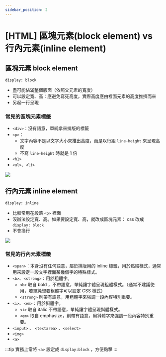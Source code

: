 ```yaml
---
sidebar_position: 2
---
```

# [HTML] 區塊元素(block element) vs 行內元素(inline element)

## 區塊元素 block element

```
display: block
```

- 盡可能佔滿整個版面（依照父元素的寬度）
- 可以設定寬、高：應避免寫死高度，實際高度應由裡面元素的高度推擠而來
- 另起一行呈現

### 常見的區塊元素標籤
- `<div>`：沒有語意，單純拿來排版的標籤
- `<p>`：
    - 文字內容不是以文字大小來推出高度，而是以行距 `line-height` 來呈現高度
    - 不寫 `line-height` 時就是 1 倍
- `<h1>`
- `<ul>`、`<li>`


![](https://hackmd.io/_uploads/ByNNCNKlp.png)


## 行內元素 inline element
```
display: inline
```
- 比較常用在段落 `<p>` 裡面
- 沒辦法設定寬、高。如果要設定寬、高，就改成區塊元素： css 改成 `display: block`
- 不會換行

![](https://hackmd.io/_uploads/B1MS0EKe6.png)


### 常見的行內元素標籤
- `<span>`：本身沒有任何語意，屬於排版用的 inline 標籤，用於點綴樣式，通常用來設定一段文字裡面某幾個字的特殊樣式。
- `<b>`、`<strong>`：用於粗體字。
    - `<b>` 取自 bold ，不帶語意，單純讓字體呈現粗體樣式。（通常不建議使用，若單純想要粗體字可以設定 CSS 樣式）
    - `<strong>` 則帶有語意，用粗體字來強調一段內容特別重要。
- `<i>`、`<em>`：用於斜體字。
    - `<i>` 取自 italic 不帶語意，單純讓字體呈現斜體樣式。
    - `<em>` 取自 emphasize，則帶有語意，用斜體字來強調一段內容特別重要。
- `<input>` 、 `<textarea>` 、`<select>`
- `<img>`
- `<a>`

:::tip
實務上常將 `<a>` 設定成 `display:block` ，方便點擊
:::
